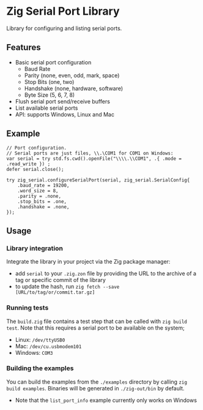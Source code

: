 # Zig Serial Port Library

Library for configuring and listing serial ports.

## Features

- Basic serial port configuration
  - Baud Rate
  - Parity (none, even, odd, mark, space)
  - Stop Bits (one, two)
  - Handshake (none, hardware, software)
  - Byte Size (5, 6, 7, 8)
- Flush serial port send/receive buffers
- List available serial ports
- API: supports Windows, Linux and Mac

## Example

```zig
// Port configuration.
// Serial ports are just files, \\.\COM1 for COM1 on Windows:
var serial = try std.fs.cwd().openFile("\\\\.\\COM1", .{ .mode = .read_write }) ;
defer serial.close();

try zig_serial.configureSerialPort(serial, zig_serial.SerialConfig{
    .baud_rate = 19200,
    .word_size = 8,
    .parity = .none,
    .stop_bits = .one,
    .handshake = .none,
});
```

## Usage

### Library integration

Integrate the library in your project via the Zig package manager:

- add `serial` to your `.zig.zon` file by providing the URL to the archive of a tag or specific commit of the library
- to update the hash, run `zig fetch --save [URL/to/tag/or/commit.tar.gz]`

### Running tests

The `build.zig` file contains a test step that can be called with `zig build test`. Note that this requires a serial port to be available on the system;

- Linux: `/dev/ttyUSB0`
- Mac: `/dev/cu.usbmodem101`
- Windows: `COM3`

### Building the examples

You can build the examples from the `./examples` directory by calling `zig build examples`. Binaries will be generated in `./zig-out/bin` by default.

- Note that the `list_port_info` example currently only works on Windows
